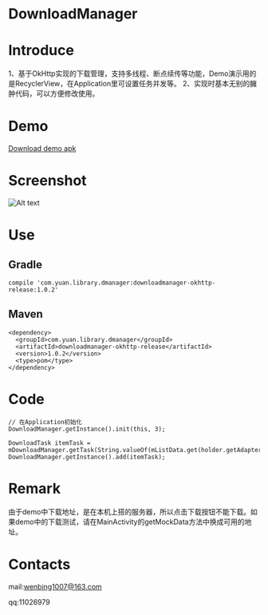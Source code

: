 # DownloadManager

# Introduce 
1、基于OkHttp实现的下载管理，支持多线程、断点续传等功能，Demo演示用的是RecyclerView，在Application里可设置任务并发等。
2、实现时基本无别的臃肿代码，可以方便修改使用。


# Demo
[Download demo apk](https://github.com/yuanwenbing/DownloadManager/raw/master/apk/app-debug.apk)


# Screenshot
![Alt text](https://raw.githubusercontent.com/yuanwenbing/DownloadManager/master/captures/2016-10-19%2011_43_33.gif "Optional title")
# Use
## Gradle

```
compile 'com.yuan.library.dmanager:downloadmanager-okhttp-release:1.0.2'
```
## Maven

```
<dependency>
  <groupId>com.yuan.library.dmanager</groupId>
  <artifactId>downloadmanager-okhttp-release</artifactId>
  <version>1.0.2</version>
  <type>pom</type>
</dependency>
```


# Code
```
// 在Application初始化
DownloadManager.getInstance().init(this, 3);

DownloadTask itemTask = mDownloadManager.getTask(String.valueOf(mListData.get(holder.getAdapterPosition()).getUrl().hashCode()));
DownloadManager.getInstance().add(itemTask);

```

# Remark
由于demo中下载地址，是在本机上搭的服务器，所以点击下载按钮不能下载。如果demo中的下载测试，请在MainActivity的getMockData方法中换成可用的地址。
# Contacts
mail:wenbing1007@163.com

qq:11026979



